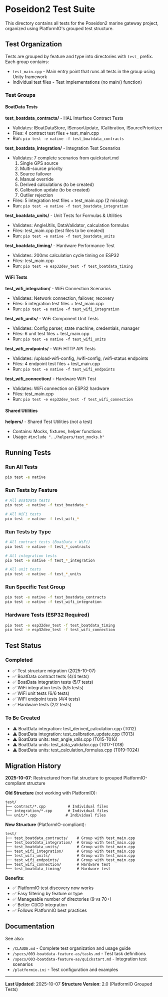 # Poseidon2 Test Suite

This directory contains all tests for the Poseidon2 marine gateway project, organized using PlatformIO's grouped test structure.

## Test Organization

Tests are grouped by feature and type into directories with `test_` prefix. Each group contains:
- `test_main.cpp` - Main entry point that runs all tests in the group using Unity framework
- Individual test files - Test implementations (no main() function)

### Test Groups

#### BoatData Tests

**test_boatdata_contracts/** - HAL Interface Contract Tests
- Validates: IBoatDataStore, ISensorUpdate, ICalibration, ISourcePrioritizer
- Files: 4 contract test files + test_main.cpp
- Run: `pio test -e native -f test_boatdata_contracts`

**test_boatdata_integration/** - Integration Test Scenarios
- Validates: 7 complete scenarios from quickstart.md
  1. Single GPS source
  2. Multi-source priority
  3. Source failover
  4. Manual override
  5. Derived calculations (to be created)
  6. Calibration update (to be created)
  7. Outlier rejection
- Files: 5 integration test files + test_main.cpp (2 missing)
- Run: `pio test -e native -f test_boatdata_integration`

**test_boatdata_units/** - Unit Tests for Formulas & Utilities
- Validates: AngleUtils, DataValidator, calculation formulas
- Files: test_main.cpp (test files to be created)
- Run: `pio test -e native -f test_boatdata_units`

**test_boatdata_timing/** - Hardware Performance Test
- Validates: 200ms calculation cycle timing on ESP32
- Files: test_main.cpp
- Run: `pio test -e esp32dev_test -f test_boatdata_timing`

#### WiFi Tests

**test_wifi_integration/** - WiFi Connection Scenarios
- Validates: Network connection, failover, recovery
- Files: 5 integration test files + test_main.cpp
- Run: `pio test -e native -f test_wifi_integration`

**test_wifi_units/** - WiFi Component Unit Tests
- Validates: Config parser, state machine, credentials, manager
- Files: 6 unit test files + test_main.cpp
- Run: `pio test -e native -f test_wifi_units`

**test_wifi_endpoints/** - WiFi HTTP API Tests
- Validates: /upload-wifi-config, /wifi-config, /wifi-status endpoints
- Files: 4 endpoint test files + test_main.cpp
- Run: `pio test -e native -f test_wifi_endpoints`

**test_wifi_connection/** - Hardware WiFi Test
- Validates: WiFi connection on ESP32 hardware
- Files: test_main.cpp
- Run: `pio test -e esp32dev_test -f test_wifi_connection`

#### Shared Utilities

**helpers/** - Shared Test Utilities (not a test)
- Contains: Mocks, fixtures, helper functions
- Usage: `#include "../helpers/test_mocks.h"`

## Running Tests

### Run All Tests
```bash
pio test -e native
```

### Run Tests by Feature
```bash
# All BoatData tests
pio test -e native -f test_boatdata_*

# All WiFi tests
pio test -e native -f test_wifi_*
```

### Run Tests by Type
```bash
# All contract tests (BoatData + WiFi)
pio test -e native -f test_*_contracts

# All integration tests
pio test -e native -f test_*_integration

# All unit tests
pio test -e native -f test_*_units
```

### Run Specific Test Group
```bash
pio test -e native -f test_boatdata_contracts
pio test -e native -f test_wifi_integration
```

### Hardware Tests (ESP32 Required)
```bash
pio test -e esp32dev_test -f test_boatdata_timing
pio test -e esp32dev_test -f test_wifi_connection
```

## Test Status

### Completed
- ✅ Test structure migration (2025-10-07)
- ✅ BoatData contract tests (4/4 tests)
- ✅ BoatData integration tests (5/7 tests)
- ✅ WiFi integration tests (5/5 tests)
- ✅ WiFi unit tests (6/6 tests)
- ✅ WiFi endpoint tests (4/4 tests)
- ✅ Hardware tests (2/2 tests)

### To Be Created
- ⚠️ BoatData integration: test_derived_calculation.cpp (T012)
- ⚠️ BoatData integration: test_calibration_update.cpp (T013)
- ⚠️ BoatData units: test_angle_utils.cpp (T015-T016)
- ⚠️ BoatData units: test_data_validator.cpp (T017-T018)
- ⚠️ BoatData units: test_calculation_formulas.cpp (T019-T024)

## Migration History

**2025-10-07**: Restructured from flat structure to grouped PlatformIO-compliant structure

**Old Structure** (not working with PlatformIO):
```
test/
├── contract/*.cpp          # Individual files
├── integration/*.cpp       # Individual files
└── unit/*.cpp             # Individual files
```

**New Structure** (PlatformIO-compliant):
```
test/
├── test_boatdata_contracts/    # Group with test_main.cpp
├── test_boatdata_integration/  # Group with test_main.cpp
├── test_boatdata_units/        # Group with test_main.cpp
├── test_wifi_integration/      # Group with test_main.cpp
├── test_wifi_units/            # Group with test_main.cpp
├── test_wifi_endpoints/        # Group with test_main.cpp
├── test_wifi_connection/       # Hardware test
└── test_boatdata_timing/       # Hardware test
```

**Benefits**:
- ✅ PlatformIO test discovery now works
- ✅ Easy filtering by feature or type
- ✅ Manageable number of directories (9 vs 70+)
- ✅ Better CI/CD integration
- ✅ Follows PlatformIO best practices

## Documentation

See also:
- `/CLAUDE.md` - Complete test organization and usage guide
- `/specs/003-boatdata-feature-as/tasks.md` - Test task definitions
- `/specs/003-boatdata-feature-as/quickstart.md` - Integration test scenarios
- `/platformio.ini` - Test configuration and examples

---

**Last Updated**: 2025-10-07
**Structure Version**: 2.0 (PlatformIO Grouped Tests)
